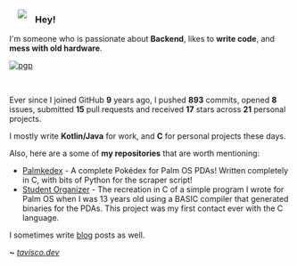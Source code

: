 <img align="left" style="margin:15px" src="https://tavisco.dev/icon-small.png">

### Hey!

I'm someone who is passionate about **Backend**, likes to **write code**, and **mess with old hardware**.

[![pgp](https://img.shields.io/badge/pgp-0x5270D73FF43928AC-313131?style=flat&labelColor=313131&color=313131)](https://github.com/Tavisco.gpg)

<br>

Ever since I joined GitHub **9** years ago, I pushed **893** commits, opened **8** issues, submitted **15** pull requests and received **17** stars across **21** personal projects.

I mostly write **Kotlin/Java** for work, and **C** for personal projects these days.

Also, here are a some of **my repositories** that are worth mentioning:

- [Palmkedex](https://github.com/Tavisco/Palmkedex) - A complete Pokédex for Palm OS PDAs! Written completely in C, with bits of Python for the scraper script!
- [Student Organizer](https://github.com/Tavisco/StudentOrganizer) - The recreation in C of a simple program I wrote for Palm OS when I was 13 years old using a BASIC compiler that generated binaries for the PDAs. This project was my first contact ever with the C language.

I sometimes write [blog](https://tavisco.dev) posts as well.

**~** [_tavisco.dev_](https://tavisco.dev/)